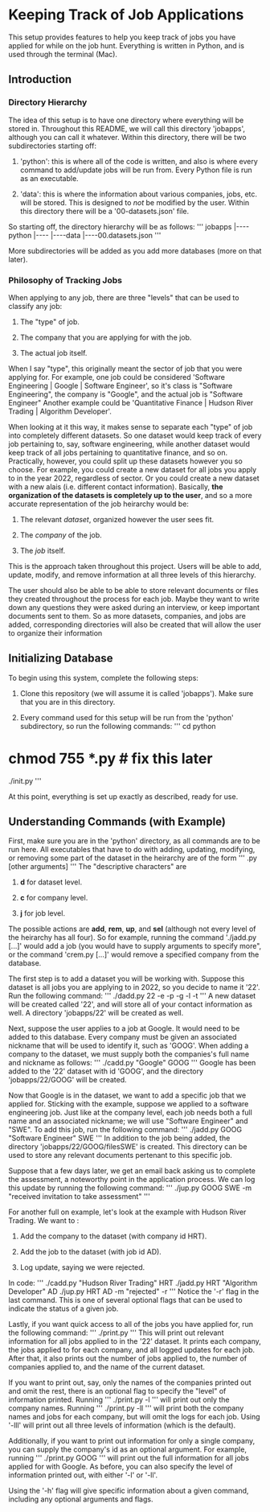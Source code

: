 # Keeping Track of Job Applications 

This setup provides features to help you keep track of jobs you have applied for while on the job hunt. 
Everything is written in Python, and is used through the terminal (Mac). 

## Introduction 

### Directory Hierarchy 

The idea of this setup is to have one directory where everything will be stored in. 
Throughout this README, we will call this directory 'jobapps', although you can call it whatever. 
Within this directory, there will be two subdirectories starting off: 

  1. 'python': this is where all of the code is written, and also is where every command to add/update jobs will be run from. 
  Every Python file is run as an executable. 
  
  2. 'data': this is where the information about various companies, jobs, etc. will be stored. 
  This is designed to *not* be modified by the user. 
  Within this directory there will be a '00-datasets.json' file. 
  
So starting off, the directory hierarchy will be as follows: 
'''
jobapps
    |---- python 
            |----<all relevant files>
    |----data
            |----00.datasets.json
'''

More subdirectories will be added as you add more databases (more on that later). 



### Philosophy of Tracking Jobs 

When applying to any job, there are three "levels" that can be used to classify any job: 

  1. The "type" of job. 
  
  2. The company that you are applying for with the job. 
  
  3. The actual job itself. 
  
When I say "type", this originally meant the sector of job that you were applying for. 
For example, one job could be considered 'Software Engineering | Google | Software Engineer', 
so it's class is "Software Engineering", the company is "Google", and the actual job is "Software Engineer" 
Another example could be 'Quantitative Finance | Hudson River Trading | Algorithm Developer'. 

When looking at it this way, it makes sense to separate each "type" of job into completely different datasets. 
So one dataset would keep track of every job pertaining to, say, software engineering, 
while another dataset would keep track of all jobs pertaining to quantitative finance, and so on. 
Practically, however, you could split up these datasets however you so choose. 
For example, you could create a new dataset for all jobs you apply to in the year 2022, regardless of sector. 
Or you could create a new dataset with a new alais (i.e. different contact information). 
Basically, **the organization of the datasets is completely up to the user**, 
and so a more accurate representation of the job heirarchy would be: 

  1. The relevant *dataset*, organized however the user sees fit. 
  
  2. The *company* of the job. 
  
  3. The *job* itself. 
  
This is the approach taken throughout this project. 
Users will be able to add, update, modify, and remove information at all three levels of this hierarchy. 

The user should also be able to be able to store relevant documents or files they created throughout the process for each job. 
Maybe they want to write down any questions they were asked during an interview, or keep important documents sent to them. 
So as more datasets, companies, and jobs are added, 
corresponding directories will also be created that will allow the user to organize their information 

## Initializing Database 

To begin using this system, complete the following steps: 

  1. Clone this repository (we will assume it is called 'jobapps'). 
  Make sure that you are in this directory. 
  
  2. Every command used for this setup will be run from the 'python' subdirectory, so run the following commands: 
  '''
  cd python
  # chmod 755 *.py # fix this later
  ./init.py 
  '''

At this point, everything is set up exactly as described, ready for use. 

## Understanding Commands (with Example)

First, make sure you are in the 'python' directory, as all commands are to be run here. 
All executables that have to do with adding, updating, modifying, or removing some part of the dataset in the heirarchy are of the form 
'''
<descriptive character><action>.py [other arguments]
'''
The "descriptive characters" are 

  1. **d** for dataset level. 
  
  2. **c** for company level. 
  
  3. **j** for job level. 
  
The possible actions are **add**, **rem**, **up**, and **sel** (although not every level of the heirarchy has all four). 
So for example, running the command './jadd.py [...]' would add a job (you would have to supply arguments to specify more", 
or the command 'crem.py [...]' would remove a specified company from the database. 

The first step is to add a dataset you will be working with. 
Suppose this dataset is all jobs you are applying to in 2022, so you decide to name it '22'. 
Run the following command: 
'''
./dadd.py 22 -e <email> -p <phone number> -g <github> -l <linkedin> -t <twitter>
'''
A new dataset will be created called '22', and will store all of your contact information as well. 
A directory 'jobapps/22' will be created as well. 

Next, suppose the user applies to a job at Google. It would need to be added to this database. 
Every company must be given an associated nickname that will be used to identify it, such as 'GOOG'. 
When adding a company to the dataset, we must supply both the companies's full name and nickname as follows: 
'''
./cadd.py "Google" GOOG
'''
Google has been added to the '22' dataset with id 'GOOG', and the directory 'jobapps/22/GOOG' will be created. 

Now that Google is in the dataset, we want to add a specific job that we applied for. 
Sticking with the example, suppose we applied to a software engineering job. 
Just like at the company level, each job needs both a full name and an associated nickname; 
we will use "Software Engineer" and "SWE". 
To add this job, run the following command: 
'''
./jadd.py GOOG "Software Engineer" SWE
'''
In addition to the job being added, the directory 'jobapps/22/GOOG/filesSWE' is created. 
This directory can be used to store any relevant documents pertenant to this specific job. 

Suppose that a few days later, we get an email back asking us to complete the assessment, 
a noteworthy point in the application process. 
We can log this update by running the following command: 
'''
./jup.py GOOG SWE -m "received invitation to take assessment" 
'''

For another full on example, let's look at the example with Hudson River Trading. 
We want to :

  1. Add the company to the dataset (with company id HRT). 
  
  2. Add the job to the dataset (with job id AD). 
  
  3. Log update, saying we were rejected. 
  
In code: 
'''
./cadd.py "Hudson River Trading" HRT 
./jadd.py HRT "Algorithm Developer" AD 
./jup.py HRT AD -m "rejected" -r
'''
Notice the '-r' flag in the last command. This is one of several optional flags that can be used to indicate the status of a given job. 

Lastly, if you want quick access to all of the jobs you have applied for, run the following command: 
'''
./print.py
'''
This will print out relevant information for all jobs applied to in the '22' dataset. 
It prints each company, the jobs applied to for each company, and all logged updates for each job. 
After that, it also prints out the number of jobs applied to, the number of companies applied to, and the name of the current dataset. 

If you want to print out, say, only the names of the companies printed out and omit the rest, 
there is an optional flag to specify the "level" of information printed. Running
'''
./print.py -l
'''
will print out only the company names. Running 
'''
./print.py -ll
'''
will print both the company names and jobs for each company, but will omit the logs for each job. 
Using '-lll' will print out all three levels of information (which is the default). 

Additionally, if you want to print out information for only a single company, 
you can supply the company's id as an optional argument. 
For example, running 
'''
./print.py GOOG
'''
will print out the full information for all jobs applied for with Google. 
As before, you can also specify the level of information printed out, with either '-l' or '-ll'. 

Using the '-h' flag will give specific information about a given command, 
including any optional arguments and flags. 
